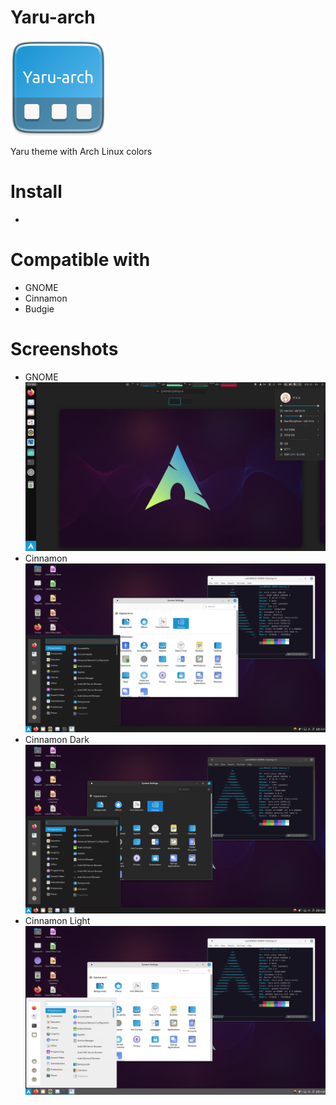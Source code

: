 # Yaru-arch
![Logo](https://github.com/kuroehanako/Yaru-arch/blob/ea18b06b48f37b9c2edb48d96fa51b64eecf3b2b/yaru-arch-logo.png)

Yaru theme with Arch Linux colors

# Install

 - 

# Compatible with

 - GNOME
 - Cinnamon
 - Budgie

# Screenshots

 - GNOME
![GNOME](https://github.com/kuroehanako/Yaru-arch/blob/ea18b06b48f37b9c2edb48d96fa51b64eecf3b2b/screenshots/GNOME/screenshot.png)
 - Cinnamon
![Cinnamon](https://github.com/kuroehanako/Yaru-arch/blob/ea18b06b48f37b9c2edb48d96fa51b64eecf3b2b/screenshots/Cinnamon/cinnamon.png)
 - Cinnamon Dark
![Cinnamon Dark](https://github.com/kuroehanako/Yaru-arch/blob/ea18b06b48f37b9c2edb48d96fa51b64eecf3b2b/screenshots/Cinnamon/cinnamon-dark.png)
 - Cinnamon Light
![Cinnamon Light](https://github.com/kuroehanako/Yaru-arch/blob/ea18b06b48f37b9c2edb48d96fa51b64eecf3b2b/screenshots/Cinnamon/cinnamon-light.png)
